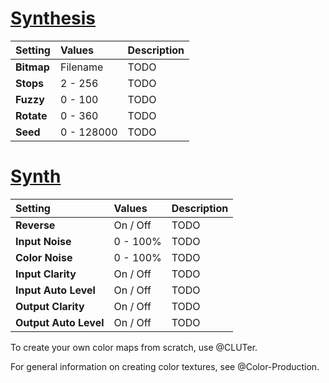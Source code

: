 # [Synthesis](#tab/tabid-a)
| Setting               | Values      | Description |
| :-------------------- | :---------- | :---------- |
| **Bitmap**            | Filename    | TODO |
| **Stops**             | 2 - 256     | TODO |
| **Fuzzy**             | 0 - 100     | TODO |
| **Rotate**            | 0 - 360     | TODO |
| **Seed**              | 0 - 128000  | TODO |

# [Synth](#tab/tabid-b)
| Setting           | Values       | Description |
| :---------------- | :----------- | :---------- |
| **Reverse**           | On / Off    | TODO |
| **Input Noise**       | 0 - 100% | TODO |
| **Color Noise**       | 0 - 100% | TODO |
| **Input Clarity**     | On / Off    | TODO |
| **Input Auto Level**  | On / Off    | TODO |
| **Output Clarity**    | On / Off    | TODO |
| **Output Auto Level** | On / Off    | TODO |


To create your own color maps from scratch, use @CLUTer.

For general information on creating color textures, see @Color-Production.

<!--examples-->
